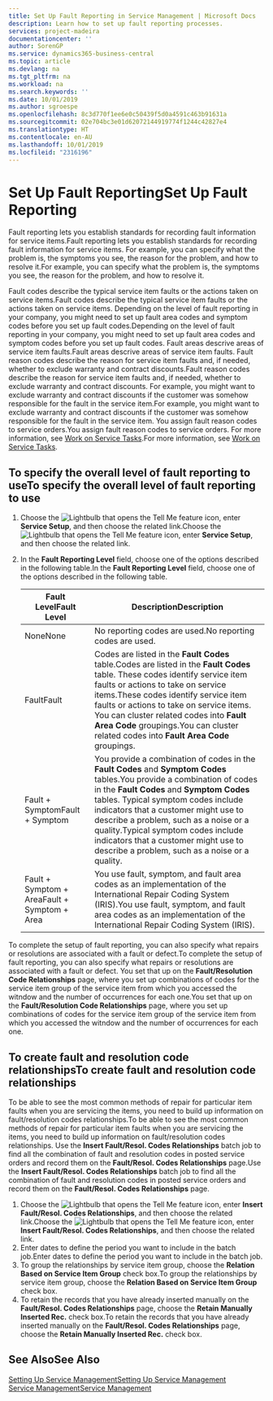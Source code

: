 ```yaml
---
title: Set Up Fault Reporting in Service Management | Microsoft Docs
description: Learn how to set up fault reporting processes.
services: project-madeira
documentationcenter: ''
author: SorenGP
ms.service: dynamics365-business-central
ms.topic: article
ms.devlang: na
ms.tgt_pltfrm: na
ms.workload: na
ms.search.keywords: ''
ms.date: 10/01/2019
ms.author: sgroespe
ms.openlocfilehash: 8c3d770f1ee6e0c50439f5d0a4591c463b91631a
ms.sourcegitcommit: 02e704bc3e01d62072144919774f1244c42827e4
ms.translationtype: HT
ms.contentlocale: en-AU
ms.lasthandoff: 10/01/2019
ms.locfileid: "2316196"
---
```

# <a name="set-up-fault-reporting"></a><span data-ttu-id="93571-103">Set Up Fault Reporting</span><span class="sxs-lookup"><span data-stu-id="93571-103">Set Up Fault Reporting</span></span>
<span data-ttu-id="93571-104">Fault reporting lets you establish standards for recording fault information for service items.</span><span class="sxs-lookup"><span data-stu-id="93571-104">Fault reporting lets you establish standards for recording fault information for service items.</span></span> <span data-ttu-id="93571-105">For example, you can specify what the problem is, the symptoms you see, the reason for the problem, and how to resolve it.</span><span class="sxs-lookup"><span data-stu-id="93571-105">For example, you can specify what the problem is, the symptoms you see, the reason for the problem, and how to resolve it.</span></span>  

<span data-ttu-id="93571-106">Fault codes describe the typical service item faults or the actions taken on service items.</span><span class="sxs-lookup"><span data-stu-id="93571-106">Fault codes describe the typical service item faults or the actions taken on service items.</span></span> <span data-ttu-id="93571-107">Depending on the level of fault reporting in your company, you might need to set up fault area codes and symptom codes before you set up fault codes.</span><span class="sxs-lookup"><span data-stu-id="93571-107">Depending on the level of fault reporting in your company, you might need to set up fault area codes and symptom codes before you set up fault codes.</span></span> <span data-ttu-id="93571-108">Fault areas descrive areas of service item faults.</span><span class="sxs-lookup"><span data-stu-id="93571-108">Fault areas descrive areas of service item faults.</span></span> <span data-ttu-id="93571-109">Fault reason codes describe the reason for service item faults and, if needed, whether to exclude warranty and contract discounts.</span><span class="sxs-lookup"><span data-stu-id="93571-109">Fault reason codes describe the reason for service item faults and, if needed, whether to exclude warranty and contract discounts.</span></span> <span data-ttu-id="93571-110">For example, you might want to exclude warranty and contract discounts if the customer was somehow responsible for the fault in the service item.</span><span class="sxs-lookup"><span data-stu-id="93571-110">For example, you might want to exclude warranty and contract discounts if the customer was somehow responsible for the fault in the service item.</span></span> <span data-ttu-id="93571-111">You assign fault reason codes to service orders.</span><span class="sxs-lookup"><span data-stu-id="93571-111">You assign fault reason codes to service orders.</span></span> <span data-ttu-id="93571-112">For more information, see [Work on Service Tasks](service-how-to-work-on-service-tasks.md).</span><span class="sxs-lookup"><span data-stu-id="93571-112">For more information, see [Work on Service Tasks](service-how-to-work-on-service-tasks.md).</span></span>  

## <a name="to-specify-the-overall-level-of-fault-reporting-to-use"></a><span data-ttu-id="93571-113">To specify the overall level of fault reporting to use</span><span class="sxs-lookup"><span data-stu-id="93571-113">To specify the overall level of fault reporting to use</span></span>
1. <span data-ttu-id="93571-114">Choose the ![Lightbulb that opens the Tell Me feature](media/ui-search/search_small.png "Tell me what you want to do") icon, enter **Service Setup**, and then choose the related link.</span><span class="sxs-lookup"><span data-stu-id="93571-114">Choose the ![Lightbulb that opens the Tell Me feature](media/ui-search/search_small.png "Tell me what you want to do") icon, enter **Service Setup**, and then choose the related link.</span></span>
2. <span data-ttu-id="93571-115">In the **Fault Reporting Level** field, choose one of the options described in the following table.</span><span class="sxs-lookup"><span data-stu-id="93571-115">In the **Fault Reporting Level** field, choose one of the options described in the following table.</span></span>  

    |<span data-ttu-id="93571-116">**Fault Level**</span><span class="sxs-lookup"><span data-stu-id="93571-116">**Fault Level**</span></span>|<span data-ttu-id="93571-117">**Description**</span><span class="sxs-lookup"><span data-stu-id="93571-117">**Description**</span></span>|  
    |------------|-------------|  
    |<span data-ttu-id="93571-118">None</span><span class="sxs-lookup"><span data-stu-id="93571-118">None</span></span> | <span data-ttu-id="93571-119">No reporting codes are used.</span><span class="sxs-lookup"><span data-stu-id="93571-119">No reporting codes are used.</span></span>|  
    |<span data-ttu-id="93571-120">Fault</span><span class="sxs-lookup"><span data-stu-id="93571-120">Fault</span></span> | <span data-ttu-id="93571-121">Codes are listed in the **Fault Codes** table.</span><span class="sxs-lookup"><span data-stu-id="93571-121">Codes are listed in the **Fault Codes** table.</span></span> <span data-ttu-id="93571-122">These codes identify service item faults or actions to take on service items.</span><span class="sxs-lookup"><span data-stu-id="93571-122">These codes identify service item faults or actions to take on service items.</span></span> <span data-ttu-id="93571-123">You can cluster related codes into **Fault Area Code** groupings.</span><span class="sxs-lookup"><span data-stu-id="93571-123">You can cluster related codes into **Fault Area Code** groupings.</span></span>|  
    |<span data-ttu-id="93571-124">Fault + Symptom</span><span class="sxs-lookup"><span data-stu-id="93571-124">Fault + Symptom</span></span> | <span data-ttu-id="93571-125">You provide a combination of codes in the **Fault Codes** and **Symptom Codes** tables.</span><span class="sxs-lookup"><span data-stu-id="93571-125">You provide a combination of codes in the **Fault Codes** and **Symptom Codes** tables.</span></span> <span data-ttu-id="93571-126">Typical symptom codes include indicators that a customer might use to describe a problem, such as a noise or a quality.</span><span class="sxs-lookup"><span data-stu-id="93571-126">Typical symptom codes include indicators that a customer might use to describe a problem, such as a noise or a quality.</span></span>|  
    |<span data-ttu-id="93571-127">Fault + Symptom + Area</span><span class="sxs-lookup"><span data-stu-id="93571-127">Fault + Symptom + Area</span></span> | <span data-ttu-id="93571-128">You use fault, symptom, and fault area codes as an implementation of the International Repair Coding System (IRIS).</span><span class="sxs-lookup"><span data-stu-id="93571-128">You use fault, symptom, and fault area codes as an implementation of the International Repair Coding System (IRIS).</span></span>|  

<span data-ttu-id="93571-129">To complete the setup of fault reporting, you can also specify what repairs or resolutions are associated with a fault or defect.</span><span class="sxs-lookup"><span data-stu-id="93571-129">To complete the setup of fault reporting, you can also specify what repairs or resolutions are associated with a fault or defect.</span></span> <span data-ttu-id="93571-130">You set that up on the **Fault/Resolution Code Relationships** page, where you set up combinations of codes for the service item group of the service item from which you accessed the witndow and the number of occurrences for each one.</span><span class="sxs-lookup"><span data-stu-id="93571-130">You set that up on the **Fault/Resolution Code Relationships** page, where you set up combinations of codes for the service item group of the service item from which you accessed the witndow and the number of occurrences for each one.</span></span>

## <a name="to-create-fault-and-resolution-code-relationships"></a><span data-ttu-id="93571-131">To create fault and resolution code relationships</span><span class="sxs-lookup"><span data-stu-id="93571-131">To create fault and resolution code relationships</span></span>
<!--this needs to go in a working with topic-->
<span data-ttu-id="93571-132"> To be able to see the most common methods of repair for particular item faults when you are servicing the items, you need to build up information on fault/resolution codes relationships.</span><span class="sxs-lookup"><span data-stu-id="93571-132">To be able to see the most common methods of repair for particular item faults when you are servicing the items, you need to build up information on fault/resolution codes relationships.</span></span> <span data-ttu-id="93571-133">Use the **Insert Fault/Resol. Codes Relationships** batch job to find all the combination of fault and resolution codes in posted service orders and record them on the **Fault/Resol. Codes Relationships** page.</span><span class="sxs-lookup"><span data-stu-id="93571-133">Use the **Insert Fault/Resol. Codes Relationships** batch job to find all the combination of fault and resolution codes in posted service orders and record them on the **Fault/Resol. Codes Relationships** page.</span></span>

1. <span data-ttu-id="93571-134">Choose the ![Lightbulb that opens the Tell Me feature](media/ui-search/search_small.png "Tell me what you want to do") icon, enter **Insert Fault/Resol. Codes Relationships**, and then choose the related link.</span><span class="sxs-lookup"><span data-stu-id="93571-134">Choose the ![Lightbulb that opens the Tell Me feature](media/ui-search/search_small.png "Tell me what you want to do") icon, enter **Insert Fault/Resol. Codes Relationships**, and then choose the related link.</span></span>  
2. <span data-ttu-id="93571-135">Enter dates to define the period you want to include in the batch job.</span><span class="sxs-lookup"><span data-stu-id="93571-135">Enter dates to define the period you want to include in the batch job.</span></span>  
3. <span data-ttu-id="93571-136">To group the relationships by service item group, choose the **Relation Based on Service Item Group** check box.</span><span class="sxs-lookup"><span data-stu-id="93571-136">To group the relationships by service item group, choose the **Relation Based on Service Item Group** check box.</span></span>  
4. <span data-ttu-id="93571-137">To retain the records that you have already inserted manually on the **Fault/Resol. Codes Relationships** page, choose the **Retain Manually Inserted Rec.** check box.</span><span class="sxs-lookup"><span data-stu-id="93571-137">To retain the records that you have already inserted manually on the **Fault/Resol. Codes Relationships** page, choose the **Retain Manually Inserted Rec.** check box.</span></span>  

## <a name="see-also"></a><span data-ttu-id="93571-138">See Also</span><span class="sxs-lookup"><span data-stu-id="93571-138">See Also</span></span>
[<span data-ttu-id="93571-139">Setting Up Service Management</span><span class="sxs-lookup"><span data-stu-id="93571-139">Setting Up Service Management</span></span>](service-setup-service.md)  
[<span data-ttu-id="93571-140">Service Management</span><span class="sxs-lookup"><span data-stu-id="93571-140">Service Management</span></span>](service-service.md)  
